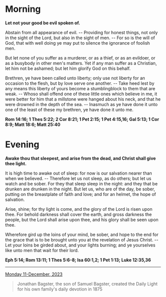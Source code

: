 # Morning

**Let not your good be evil spoken of.**
 
Abstain from all appearance of evil. -- Providing for honest things, not only in the sight of the Lord, but also in the sight of men. -- For so is the will of God, that with well doing ye may put to silence the ignorance of foolish men.
 
But let none of you suffer as a murderer, or as a thief, or as an evildoer, or as a busybody in other men's matters. Yet if any man suffer as a Christian, let him not be ashamed; but let him glorify God on this behalf.
 
Brethren, ye have been called unto liberty; only use not liberty for an occasion to the flesh, but by love serve one another. -- Take heed lest by any means this liberty of yours become a stumblingblock to them that are weak. -- Whoso shall offend one of these little ones which believe in me, it were better for him that a millstone were hanged about his neck, and that he were drowned in the depth of the sea. -- Inasmuch as ye have done it unto one of the least of these my brethren, ye have done it unto me.  

**Rom 14:16; 1 Thes 5:22; 2 Cor 8:21; 1 Pet 2:15; 1 Pet 4:15,16; Gal 5:13; 1 Cor 8:9; Matt 18:6; Matt 25:40**

# Evening

**Awake thou that sleepest, and arise from the dead, and Christ shall give thee light.**
 
It is high time to awake out of sleep: for now is our salvation nearer than when we believed. -- Therefore let us not sleep, as do others; but let us watch and be sober. For they that sleep sleep in the night: and they that be drunken are drunken in the night. But let us, who are of the day, be sober, putting on the breastplate of faith and love; and for an helmet, the hope of salvation.
 
Arise, shine; for thy light is come, and the glory of the Lord is risen upon thee. For behold darkness shall cover the earth, and gross darkness the people, but the Lord shall arise upon thee, and his glory shall be seen upon thee.
 
Wherefore gird up the loins of your mind, be sober, and hope to the end for the grace that is to be brought unto you at the revelation of Jesus Christ. -- Let your loins be girded about, and your lights burning; and ye yourselves like unto men that wait for their lord.  

**Eph 5:14; Rom 13:11; 1 Thes 5:6-8; Isa 60:1,2; 1 Pet 1:13; Luke 12:35,36**

---

[Monday 11-December, 2023](https://t.me/s/daily_light)

> Jonathan Bagster, the son of Samuel Bagster, created the Daily Light for his own family's daily devotion in 1875

